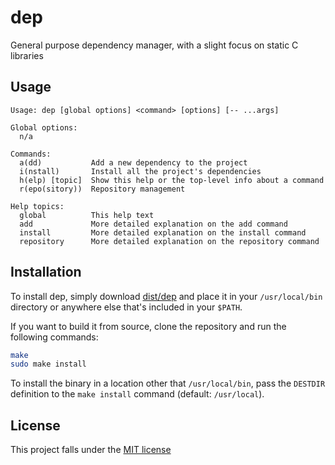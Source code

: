 dep
======

General purpose dependency manager, with a slight focus on static C libraries

Usage
-----

```
Usage: dep [global options] <command> [options] [-- ...args]

Global options:
  n/a

Commands:
  a(dd)           Add a new dependency to the project
  i(nstall)       Install all the project's dependencies
  h(elp) [topic]  Show this help or the top-level info about a command
  r(epo(sitory))  Repository management

Help topics:
  global          This help text
  add             More detailed explanation on the add command
  install         More detailed explanation on the install command
  repository      More detailed explanation on the repository command
```

Installation
------------

To install dep, simply download [dist/dep](dist/dep) and place it in your
`/usr/local/bin` directory or anywhere else that's included in your `$PATH`.

If you want to build it from source, clone the repository and run the following
commands:

```sh
make
sudo make install
```

To install the binary in a location other that `/usr/local/bin`, pass the
`DESTDIR` definition to the `make install` command (default: `/usr/local`).

License
-------

This project falls under the [MIT license](LICENSE)
